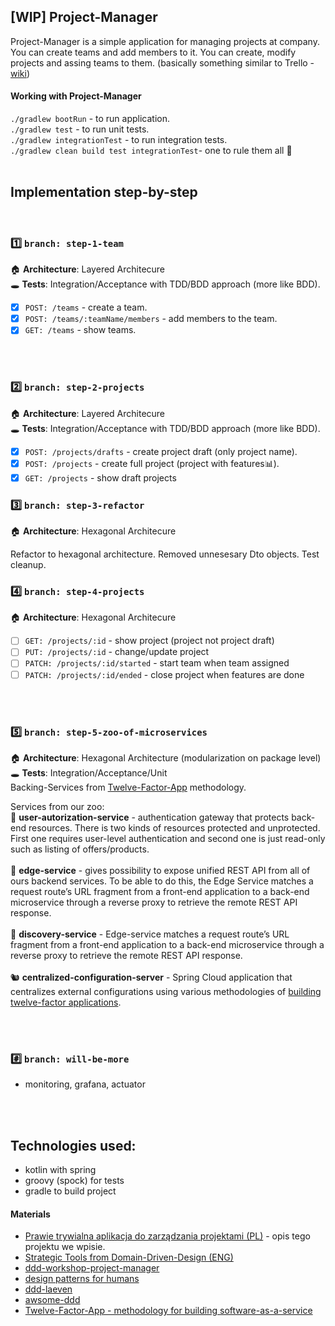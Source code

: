 
## [WIP] Project-Manager 
Project-Manager is a simple application for managing projects at company. You can create teams and add members to it. You can create, modify projects and assing teams to them. (basically something similar to Trello - [wiki](https://en.wikipedia.org/wiki/Project_management_software))

#### Working with Project-Manager

`./gradlew bootRun` - to run application. <BR>
`./gradlew test` - to run unit tests. <BR>
`./gradlew integrationTest` - to run integration tests. <BR>
`./gradlew clean build test integrationTest`- one to rule them all 💍 <BR>
<BR>

## Implementation step-by-step

<BR>
  
### 1️⃣ `branch: step-1-team` <br>
🏠 **Architecture**: Layered Architecure <BR>
🕳 **Tests**: Integration/Acceptance with TDD/BDD approach (more like BDD).

* [x] `POST: /teams` - create a team. <br>
* [x] `POST: /teams/:teamName/members` - add members to the team. <br>
* [x] `GET: /teams` - show teams. <br> <br>

<BR>

### 2️⃣ `branch: step-2-projects` <br>
🏠 **Architecture**: Layered Architecure <BR>
🕳 **Tests**: Integration/Acceptance with TDD/BDD approach (more like BDD).

* [x] `POST: /projects/drafts` - create project draft (only project name). <br>
* [x] `POST: /projects` - create full project (project with features📊). <br>
* [x] `GET: /projects` - show draft projects <br>

### 3️⃣ `branch: step-3-refactor` <br> 
🏠 **Architecture**: Hexagonal Architecure <BR>

Refactor to hexagonal architecture. Removed unnesesary Dto objects. Test cleanup.

### 4️⃣ `branch: step-4-projects` <br> 
🏠 **Architecture**: Hexagonal Architecure <BR>

* [ ] `GET: /projects/:id` - show project (project not project draft)<br>
* [ ] `PUT: /projects/:id` - change/update project <br>
* [ ] `PATCH: /projects/:id/started` - start team when team assigned <br>
* [ ] `PATCH: /projects/:id/ended` - close project when features are done <br><br>

<BR>

### 5️⃣ `branch: step-5-zoo-of-microservices` <br>
🏠 **Architecture**: Hexagonal Architecture (modularization on package level) <BR>
🕳 **Tests**: Integration/Acceptance/Unit<BR>
Backing-Services from [Twelve-Factor-App](https://12factor.net/) methodology.

Services from our zoo:<BR>
🦓 **user-autorization-service** - authentication gateway that protects back-end resources. There is two kinds of resources protected and unprotected. First one requires user-level authentication and second one is just read-only such as listing of offers/products. <BR><BR>
🐼 **edge-service** - gives possibility to expose unified REST API from all of ours backend services. To be able to do this, the Edge Service matches a request route’s URL fragment from a front-end application to a back-end microservice through a reverse proxy to retrieve the remote REST API response. <BR><BR>
🐰 **discovery-service** - Edge-service matches a request route’s URL fragment from a front-end application to a back-end microservice through a reverse proxy to retrieve the remote REST API response. <BR><BR>
🐿 **centralized-configuration-server** - Spring Cloud application that centralizes external configurations using various methodologies of [building twelve-factor applications](https://12factor.net/config). <BR><BR>

<BR>

### #️⃣ `branch: will-be-more` <br>
- monitoring, grafana, actuator 

<BR><BR>
  
## Technologies used: 
- kotlin with spring 
- groovy (spock) for tests
- gradle to build project
  
#### Materials
* [Prawie trywialna aplikacja do zarządzania projektami (PL)](http://braintelligence.pl/prawie-trywialna-aplikacja-do-zarzadzania-projektami) - opis tego projektu we wpisie.
* [Strategic Tools from Domain-Driven-Design (ENG)](http://www.braintelligence.pl/the-nature-of-domain-driven-design/)
* [ ddd-workshop-project-manager ](https://github.com/mkopylec/project-manager)
* [ design patterns for humans ](https://github.com/kamranahmedse/design-patterns-for-humans)
* [ ddd-laeven ](https://github.com/BottegaIT/ddd-leaven-v2)
* [ awsome-ddd ](https://github.com/heynickc/awesome-ddd)
* [Twelve-Factor-App - methodology for building software-as-a-service](https://12factor.net/)
